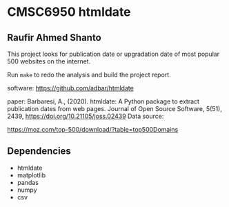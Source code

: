 # CMSC6950 htmldate
## Raufir Ahmed Shanto

This project looks for publication date or upgradation date of most popular 500 websites on the internet.

Run `make` to redo the analysis and build the project report.

software: https://github.com/adbar/htmldate

paper: Barbaresi, A., (2020). htmldate: A Python package to extract publication dates from web pages. Journal of Open Source Software, 5(51), 2439, https://doi.org/10.21105/joss.02439
Data source:

https://moz.com/top-500/download/?table=top500Domains

## Dependencies

- htmldate
- matplotlib
- pandas
- numpy
- csv


